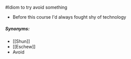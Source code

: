   #Idiom
to try avoid something

- Before this course I'd always fought shy of technology

##### Synonyms:
- [[Shun]]
- [[Eschew]]
- Avoid